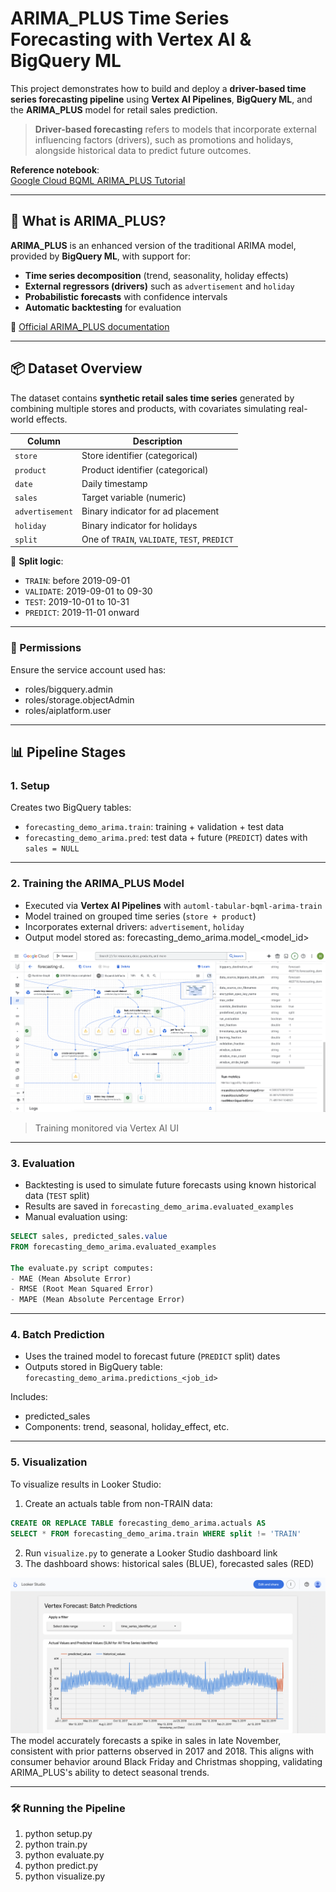 # ARIMA_PLUS Time Series Forecasting with Vertex AI & BigQuery ML

This project demonstrates how to build and deploy a **driver-based time series forecasting pipeline** using **Vertex AI Pipelines**, **BigQuery ML**, and the **ARIMA_PLUS** model for retail sales prediction.

> **Driver-based forecasting** refers to models that incorporate external influencing factors (drivers), such as promotions and holidays, alongside historical data to predict future outcomes.

**Reference notebook**:  
[Google Cloud BQML ARIMA_PLUS Tutorial](https://github.com/GoogleCloudPlatform/vertex-ai-samples/blob/main/notebooks/official/tabular_workflows/bqml_arima_plus.ipynb)

---

## 🧠 What is ARIMA_PLUS?

**ARIMA_PLUS** is an enhanced version of the traditional ARIMA model, provided by **BigQuery ML**, with support for:

- **Time series decomposition** (trend, seasonality, holiday effects)
- **External regressors (drivers)** such as `advertisement` and `holiday`
- **Probabilistic forecasts** with confidence intervals
- **Automatic backtesting** for evaluation

📘 [Official ARIMA_PLUS documentation](https://cloud.google.com/bigquery-ml/docs/reference/standard-sql/bigqueryml-syntax-create-time-series)

---

## 📦 Dataset Overview

The dataset contains **synthetic retail sales time series** generated by combining multiple stores and products, with covariates simulating real-world effects.

| Column          | Description                                |
|-----------------|--------------------------------------------|
| `store`         | Store identifier (categorical)             |
| `product`       | Product identifier (categorical)           |
| `date`          | Daily timestamp                            |
| `sales`         | Target variable (numeric)                  |
| `advertisement` | Binary indicator for ad placement          |
| `holiday`       | Binary indicator for holidays              |
| `split`         | One of `TRAIN`, `VALIDATE`, `TEST`, `PREDICT` |

📌 **Split logic**:
- `TRAIN`: before 2019-09-01
- `VALIDATE`: 2019-09-01 to 09-30
- `TEST`: 2019-10-01 to 10-31
- `PREDICT`: 2019-11-01 onward

---

### 🔐 Permissions
Ensure the service account used has:
- roles/bigquery.admin
- roles/storage.objectAdmin
- roles/aiplatform.user

---

## 📊 Pipeline Stages

### 1. Setup

Creates two BigQuery tables:
- `forecasting_demo_arima.train`: training + validation + test data
- `forecasting_demo_arima.pred`: test data + future (`PREDICT`) dates with `sales = NULL`

---

### 2. Training the ARIMA_PLUS Model

- Executed via **Vertex AI Pipelines** with `automl-tabular-bqml-arima-train`
- Model trained on grouped time series (`store + product`)
- Incorporates external drivers: `advertisement`, `holiday`
- Output model stored as: forecasting_demo_arima.model_<model_id>


![Runtime Graph](training.png)  
> Training monitored via Vertex AI UI

---

### 3. Evaluation

- Backtesting is used to simulate future forecasts using known historical data (`TEST` split)
- Results are saved in `forecasting_demo_arima.evaluated_examples`
- Manual evaluation using:

```sql
SELECT sales, predicted_sales.value 
FROM forecasting_demo_arima.evaluated_examples

The evaluate.py script computes:
- MAE (Mean Absolute Error)
- RMSE (Root Mean Squared Error)
- MAPE (Mean Absolute Percentage Error)
```
---

### 4. Batch Prediction

- Uses the trained model to forecast future (`PREDICT` split) dates
- Outputs stored in BigQuery table: `forecasting_demo_arima.predictions_<job_id>`

Includes:
- predicted_sales
- Components: trend, seasonal, holiday_effect, etc.

---

### 5. Visualization

To visualize results in Looker Studio:
1. Create an actuals table from non-TRAIN data:
```sql
CREATE OR REPLACE TABLE forecasting_demo_arima.actuals AS
SELECT * FROM forecasting_demo_arima.train WHERE split != 'TRAIN'
```
2. Run `visualize.py` to generate a Looker Studio dashboard link
3. The dashboard shows: historical sales (BLUE), forecasted sales (RED)

![Output Visualization](looker.png)  
The model accurately forecasts a spike in sales in late November, consistent with prior patterns observed in 2017 and 2018. This aligns with consumer behavior around Black Friday and Christmas shopping, validating ARIMA_PLUS's ability to detect seasonal trends.

---

### 🛠️ Running the Pipeline

1. python setup.py
2. python train.py
3. python evaluate.py
4. python predict.py
5. python visualize.py

